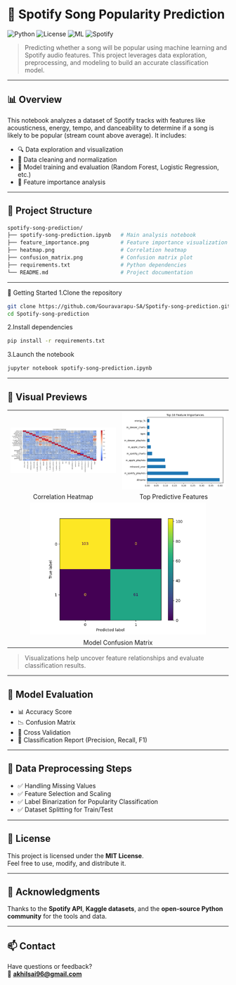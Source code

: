 # 🎵 Spotify Song Popularity Prediction

![Python](https://img.shields.io/badge/Python-3.8+-blue.svg)
![License](https://img.shields.io/badge/License-MIT-green.svg)
![ML](https://img.shields.io/badge/Machine_Learning-Scikit--Learn-orange.svg)
![Spotify](https://img.shields.io/badge/Data-Spotify_API-blueviolet.svg)

> Predicting whether a song will be popular using machine learning and Spotify audio features. This project leverages data exploration, preprocessing, and modeling to build an accurate classification model.

---

## 📊 Overview

This notebook analyzes a dataset of Spotify tracks with features like acousticness, energy, tempo, and danceability to determine if a song is likely to be popular (stream count above average). It includes:

- 🔍 Data exploration and visualization
- 🧹 Data cleaning and normalization
- 🧠 Model training and evaluation (Random Forest, Logistic Regression, etc.)
- 🎯 Feature importance analysis

---

## 📁 Project Structure

```bash
spotify-song-prediction/
├── spotify-song-prediction.ipynb   # Main analysis notebook
├── feature_importance.png          # Feature importance visualization
├── heatmap.png                     # Correlation heatmap
├── confusion_matrix.png            # Confusion matrix plot
├── requirements.txt                # Python dependencies
└── README.md                       # Project documentation
```

---

🚀 Getting Started
1.Clone the repository

```bash
git clone https://github.com/Gouravarapu-SA/Spotify-song-prediction.git
cd Spotify-song-prediction
```
2.Install dependencies

```bash
pip install -r requirements.txt
```
3.Launch the notebook

```bash
jupyter notebook spotify-song-prediction.ipynb
```

---

## 📸 Visual Previews

<table>
  <tr>
    <td><img src="heatmap.png" alt="Correlation Heatmap" width="400"/></td>
    <td><img src="feature_importance.png" alt="Feature Importance" width="400"/></td>
  </tr>
  <tr>
    <td align="center">Correlation Heatmap</td>
    <td align="center">Top Predictive Features</td>
  </tr>
  <tr>
    <td colspan="2" align="center"><img src="confusion_matrix.png" alt="Confusion Matrix" width="400"/></td>
  </tr>
  <tr>
    <td colspan="2" align="center">Model Confusion Matrix</td>
  </tr>
</table>

> Visualizations help uncover feature relationships and evaluate classification results.

---

## 🧪 Model Evaluation

- 📊 Accuracy Score  
- 📉 Confusion Matrix  
- 🔁 Cross Validation  
- 📃 Classification Report (Precision, Recall, F1)

---

## 🧹 Data Preprocessing Steps

- ✅ Handling Missing Values  
- ✅ Feature Selection and Scaling  
- ✅ Label Binarization for Popularity Classification  
- ✅ Dataset Splitting for Train/Test

---

## 📜 License

This project is licensed under the **MIT License**.  
Feel free to use, modify, and distribute it.

---

## 🙌 Acknowledgments

Thanks to the **Spotify API**, **Kaggle datasets**, and the **open-source Python community** for the tools and data.

---

## 📫 Contact

Have questions or feedback?  
📧 **akhilsai96@gmail.com**


